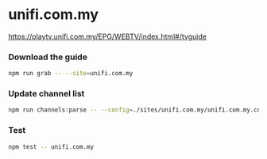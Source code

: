 # unifi.com.my

https://playtv.unifi.com.my/EPG/WEBTV/index.html#/tvguide

### Download the guide

```sh
npm run grab -- --site=unifi.com.my
```

### Update channel list

```sh
npm run channels:parse -- --config=./sites/unifi.com.my/unifi.com.my.config.js --output=./sites/unifi.com.my/unifi.com.my.channels.xml
```

### Test

```sh
npm test -- unifi.com.my
```
